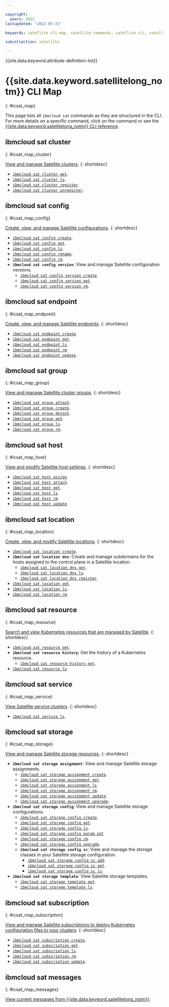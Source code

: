 ```yaml
---

copyright:
  years: 2022
lastupdated: "2022-05-31"

keywords: satellite cli map, satellite commands, satellite cli, satellite reference

subcollection: satellite

---
```


{{site.data.keyword.attribute-definition-list}}


# {{site.data.keyword.satellitelong_notm}} CLI Map
{: #icsat_map}

This page lists all `ibmcloud sat` commands as they are structured in the CLI. For more details on a specific command, click on the command or see the [{{site.data.keyword.satellitelong_notm}} CLI reference](/docs/containers?topic=containers-kubernetes-service-cli).

## ibmcloud sat cluster
{: #icsat_map_cluster}

[View and manage Satellite clusters](/docs/satellite?topic=satellite-satellite-cli-reference#sat-cluster-commands).
{: shortdesc}

* [`ibmcloud sat cluster get`](/docs/satellite?topic=satellite-satellite-cli-reference#cli-cluster-get).
* [`ibmcloud sat cluster ls`](/docs/satellite?topic=satellite-satellite-cli-reference#cli-cluster-ls).
* [`ibmcloud sat cluster register`](/docs/satellite?topic=satellite-satellite-cli-reference#cli-cluster-register).
* [`ibmcloud sat cluster unregister`](/docs/satellite?topic=satellite-satellite-cli-reference#cli-cluster-unregister).

## ibmcloud sat config
{: #icsat_map_config}

[Create, view, and manage Satellite configurations](/docs/satellite?topic=satellite-satellite-cli-reference#sat-config-configuration-commands).
{: shortdesc}

* [`ibmcloud sat config create`](/docs/satellite?topic=satellite-satellite-cli-reference#cli-config-configuration-create).
* [`ibmcloud sat config get`](/docs/satellite?topic=satellite-satellite-cli-reference#cli-config-configuration-get).
* [`ibmcloud sat config ls`](/docs/satellite?topic=satellite-satellite-cli-reference#cli-config-configuration-ls).
* [`ibmcloud sat config rename`](/docs/satellite?topic=satellite-satellite-cli-reference#cli-config-configuration-rename).
* [`ibmcloud sat config rm`](/docs/satellite?topic=satellite-satellite-cli-reference#cli-config-configuration-rm).
* **`ibmcloud sat config version`**: View and manage Satellite configuration versions.
    * [`ibmcloud sat config version create`](/docs/satellite?topic=satellite-satellite-cli-reference#cli-config-configuration-version-create).
    * [`ibmcloud sat config version get`](/docs/satellite?topic=satellite-satellite-cli-reference#cli-config-configuration-version-get).
    * [`ibmcloud sat config version rm`](/docs/satellite?topic=satellite-satellite-cli-reference#cli-config-configuration-version-rm).

## ibmcloud sat endpoint
{: #icsat_map_endpoint}

[Create, view, and manage Satellite endpoints](/docs/satellite?topic=satellite-satellite-cli-reference#sat-endpoint-commands).
{: shortdesc}

* [`ibmcloud sat endpoint create`](/docs/satellite?topic=satellite-satellite-cli-reference#cli-endpoint-create).
* [`ibmcloud sat endpoint get`](/docs/satellite?topic=satellite-satellite-cli-reference#cli-endpoint-get).
* [`ibmcloud sat endpoint ls`](/docs/satellite?topic=satellite-satellite-cli-reference#cli-endpoint-ls).
* [`ibmcloud sat endpoint rm`](/docs/satellite?topic=satellite-satellite-cli-reference#cli-endpoint-rm).
* [`ibmcloud sat endpoint update`](/docs/satellite?topic=satellite-satellite-cli-reference#cli-endpoint-update).

## ibmcloud sat group
{: #icsat_map_group}

[View and manage Satellite cluster groups](/docs/satellite?topic=satellite-satellite-cli-reference#cluster-group-commands).
{: shortdesc}

* [`ibmcloud sat group attach`](/docs/satellite?topic=satellite-satellite-cli-reference#cluster-group-attach).
* [`ibmcloud sat group create`](/docs/satellite?topic=satellite-satellite-cli-reference#cluster-group-create).
* [`ibmcloud sat group detach`](/docs/satellite?topic=satellite-satellite-cli-reference#cluster-group-detach).
* [`ibmcloud sat group get`](/docs/satellite?topic=satellite-satellite-cli-reference#cluster-group-get).
* [`ibmcloud sat group ls`](/docs/satellite?topic=satellite-satellite-cli-reference#cluster-group-ls).
* [`ibmcloud sat group rm`](/docs/satellite?topic=satellite-satellite-cli-reference#cluster-group-rm).

## ibmcloud sat host
{: #icsat_map_host}

[View and modify Satellite host settings](/docs/satellite?topic=satellite-satellite-cli-reference#sat-host-commands).
{: shortdesc}

* [`ibmcloud sat host assign`](/docs/satellite?topic=satellite-satellite-cli-reference#host-assign).
* [`ibmcloud sat host attach`](/docs/satellite?topic=satellite-satellite-cli-reference#host-attach).
* [`ibmcloud sat host get`](/docs/satellite?topic=satellite-satellite-cli-reference#host-get).
* [`ibmcloud sat host ls`](/docs/satellite?topic=satellite-satellite-cli-reference#host-ls).
* [`ibmcloud sat host rm`](/docs/satellite?topic=satellite-satellite-cli-reference#host-rm).
* [`ibmcloud sat host update`](/docs/satellite?topic=satellite-satellite-cli-reference#host-update).

## ibmcloud sat location
{: #icsat_map_location}

[Create, view, and modify Satellite locations](/docs/satellite?topic=satellite-satellite-cli-reference#sat-location-commands).
{: shortdesc}

* [`ibmcloud sat location create`](/docs/satellite?topic=satellite-satellite-cli-reference#location-create).
* **`ibmcloud sat location dns`**: Create and manage subdomains for the hosts assigned to the control plane in a Satellite location.
    * [`ibmcloud sat location dns get`](/docs/satellite?topic=satellite-satellite-cli-reference#location-dns-get).
    * [`ibmcloud sat location dns ls`](/docs/satellite?topic=satellite-satellite-cli-reference#location-dns-ls).
    * [`ibmcloud sat location dns register`](/docs/satellite?topic=satellite-satellite-cli-reference#location-dns-register).
* [`ibmcloud sat location get`](/docs/satellite?topic=satellite-satellite-cli-reference#location-get).
* [`ibmcloud sat location ls`](/docs/satellite?topic=satellite-satellite-cli-reference#location-ls).
* [`ibmcloud sat location rm`](/docs/satellite?topic=satellite-satellite-cli-reference#location-rm).

## ibmcloud sat resource
{: #icsat_map_resource}

[Search and view Kubernetes resources that are managed by Satellite](/docs/satellite?topic=satellite-satellite-cli-reference#sat-resource-commands).
{: shortdesc}

* [`ibmcloud sat resource get`](/docs/satellite?topic=satellite-satellite-cli-reference#cli-resource-get).
* **`ibmcloud sat resource history`**: Get the history of a Kubernetes resource.
    * [`ibmcloud sat resource history get`](/docs/satellite?topic=satellite-satellite-cli-reference#cli-resource-history-get).
* [`ibmcloud sat resource ls`](/docs/satellite?topic=satellite-satellite-cli-reference#cli-resource-ls).

## ibmcloud sat service
{: #icsat_map_service}

[View Satellite service clusters](/docs/satellite?topic=satellite-satellite-cli-reference#sat-service-commands).
{: shortdesc}

* [`ibmcloud sat service ls`](/docs/satellite?topic=satellite-satellite-cli-reference#cli-service-ls).

## ibmcloud sat storage
{: #icsat_map_storage}

[View and manage Satellite storage resources](/docs/satellite?topic=satellite-satellite-cli-reference#sat-storage-commands).
{: shortdesc}

* **`ibmcloud sat storage assignment`**: View and manage Satellite storage assignments.
    * [`ibmcloud sat storage assignment create`](/docs/satellite?topic=satellite-satellite-cli-reference#cli-storage-assign-create).
    * [`ibmcloud sat storage assignment get`](/docs/satellite?topic=satellite-satellite-cli-reference#cli-storage-assign-get).
    * [`ibmcloud sat storage assignment ls`](/docs/satellite?topic=satellite-satellite-cli-reference#cli-storage-assign-ls).
    * [`ibmcloud sat storage assignment rm`](/docs/satellite?topic=satellite-satellite-cli-reference#cli-storage-assign-rm).
    * [`ibmcloud sat storage assignment update`](/docs/satellite?topic=satellite-satellite-cli-reference#cli-storage-assign-update).
    * [`ibmcloud sat storage assignment upgrade`](/docs/satellite?topic=satellite-satellite-cli-reference#cli-storage-assign-upgrade).
* **`ibmcloud sat storage config`**: View and manage Satellite storage configurations.
    * [`ibmcloud sat storage config create`](/docs/satellite?topic=satellite-satellite-cli-reference#cli-storage-config-create).
    * [`ibmcloud sat storage config get`](/docs/satellite?topic=satellite-satellite-cli-reference#cli-storage-config-get).
    * [`ibmcloud sat storage config ls`](/docs/satellite?topic=satellite-satellite-cli-reference#cli-storage-config-ls).
    * [`ibmcloud sat storage config param set`](/docs/satellite?topic=satellite-satellite-cli-reference#cli-storage-config-param-set)
    * [`ibmcloud sat storage config rm`](/docs/satellite?topic=satellite-satellite-cli-reference#cli-storage-config-rm).
    * [`ibmcloud sat storage config upgrade`](/docs/satellite?topic=satellite-satellite-cli-reference#cli-storage-config-upgrade).
    * **`ibmcloud sat storage config sc`**: View and manage the storage classes in your Satellite storage configuration.
        * [`ibmcloud sat storage config sc add`](/docs/satellite?topic=satellite-satellite-cli-reference#cli-storage-config-sc-add).
        * [`ibmcloud sat storage config sc get`](/docs/satellite?topic=satellite-satellite-cli-reference#cli-storage-config-sc-get).
        * [`ibmcloud sat storage config sc ls`](/docs/satellite?topic=satellite-satellite-cli-reference#cli-storage-config-sc-ls).
* **`ibmcloud sat storage template`**: View Satellite storage templates.
    * [`ibmcloud sat storage template get`](/docs/satellite?topic=satellite-satellite-cli-reference#cli-storage-template-get).
    * [`ibmcloud sat storage template ls`](/docs/satellite?topic=satellite-satellite-cli-reference#cli-storage-template-ls).

## ibmcloud sat subscription
{: #icsat_map_subscription}

[View and manage Satellite subscriptions to deploy Kubernetes configuration files to your clusters](/docs/satellite?topic=satellite-satellite-cli-reference#sat-config-subscription-commands).
{: shortdesc}

* [`ibmcloud sat subscription create`](/docs/satellite?topic=satellite-satellite-cli-reference#cli-config-subscription-create).
* [`ibmcloud sat subscription get`](/docs/satellite?topic=satellite-satellite-cli-reference#cli-config-subscription-get).
* [`ibmcloud sat subscription ls`](/docs/satellite?topic=satellite-satellite-cli-reference#cli-config-subscription-ls).
* [`ibmcloud sat subscription rm`](/docs/satellite?topic=satellite-satellite-cli-reference#cli-config-subscription-rm).
* [`ibmcloud sat subscription update`](/docs/satellite?topic=satellite-satellite-cli-reference#cli-config-subscription-update).

## ibmcloud sat messages
{: #icsat_map_messages}

[View current messages from {{site.data.keyword.satellitelong_notm}}](/docs/satellite?topic=satellite-satellite-cli-reference#cli-messages).



